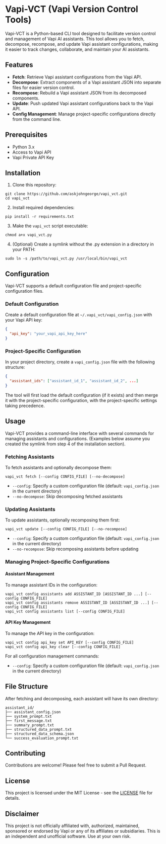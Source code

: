 # Vapi-VCT (Vapi Version Control Tools)

Vapi-VCT is a Python-based CLI tool designed to facilitate version control and management of Vapi AI assistants. This tool allows you to fetch, decompose, recompose, and update Vapi assistant configurations, making it easier to track changes, collaborate, and maintain your AI assistants.

## Features

- **Fetch**: Retrieve Vapi assistant configurations from the Vapi API.
- **Decompose**: Extract components of a Vapi assistant JSON into separate files for easier version control.
- **Recompose**: Rebuild a Vapi assistant JSON from its decomposed components.
- **Update**: Push updated Vapi assistant configurations back to the Vapi API.
- **Config Management**: Manage project-specific configurations directly from the command line.

## Prerequisites

- Python 3.x
- Access to Vapi API
- Vapi Private API Key

## Installation

1. Clone this repository:

```
git clone https://github.com/askjohngeorge/vapi_vct.git
cd vapi_vct
```

2. Install required dependencies:

```
pip install -r requirements.txt
```

3. Make the `vapi_vct` script executable:

```
chmod a+x vapi_vct.py
```

4. (Optional) Create a symlink without the .py extension in a directory in your PATH:

```
sudo ln -s /path/to/vapi_vct.py /usr/local/bin/vapi_vct
```

## Configuration

Vapi-VCT supports a default configuration file and project-specific configuration files.

### Default Configuration

Create a default configuration file at `~/.vapi_vct/vapi_config.json` with your Vapi API key:

```json
{
  "api_key": "your_vapi_api_key_here"
}
```

### Project-Specific Configuration

In your project directory, create a `vapi_config.json` file with the following structure:

```json
{
  "assistant_ids": ["assistant_id_1", "assistant_id_2", ...]
}
```

The tool will first load the default configuration (if it exists) and then merge it with the project-specific configuration, with the project-specific settings taking precedence.

## Usage

Vapi-VCT provides a command-line interface with several commands for managing assistants and configurations. (Examples below assume you created the symlink from step 4 of the installation section).

### Fetching Assistants

To fetch assistants and optionally decompose them:

```
vapi_vct fetch [--config CONFIG_FILE] [--no-decompose]
```

- `--config`: Specify a custom configuration file (default: `vapi_config.json` in the current directory)
- `--no-decompose`: Skip decomposing fetched assistants

### Updating Assistants

To update assistants, optionally recomposing them first:

```
vapi_vct update [--config CONFIG_FILE] [--no-recompose]
```

- `--config`: Specify a custom configuration file (default: `vapi_config.json` in the current directory)
- `--no-recompose`: Skip recomposing assistants before updating

### Managing Project-Specific Configurations

#### Assistant Management

To manage assistant IDs in the configuration:

```
vapi_vct config assistants add ASSISTANT_ID [ASSISTANT_ID ...] [--config CONFIG_FILE]
vapi_vct config assistants remove ASSISTANT_ID [ASSISTANT_ID ...] [--config CONFIG_FILE]
vapi_vct config assistants list [--config CONFIG_FILE]
```

#### API Key Management

To manage the API key in the configuration:

```
vapi_vct config api_key set API_KEY [--config CONFIG_FILE]
vapi_vct config api_key clear [--config CONFIG_FILE]
```

For all configuration management commands:
- `--config`: Specify a custom configuration file (default: `vapi_config.json` in the current directory)

## File Structure

After fetching and decomposing, each assistant will have its own directory:

```
assistant_id/
├── assistant_config.json
├── system_prompt.txt
├── first_message.txt
├── summary_prompt.txt
├── structured_data_prompt.txt
├── structured_data_schema.json
└── success_evaluation_prompt.txt
```

## Contributing

Contributions are welcome! Please feel free to submit a Pull Request.

## License

This project is licensed under the MIT License - see the [LICENSE](LICENSE) file for details.

## Disclaimer

This project is not officially affiliated with, authorized, maintained, sponsored or endorsed by Vapi or any of its affiliates or subsidiaries. This is an independent and unofficial software. Use at your own risk.